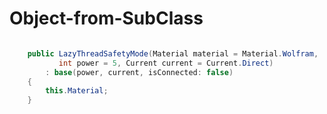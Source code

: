 ﻿

# Object-from-SubClass

````csharp

    public LazyThreadSafetyMode(Material material = Material.Wolfram,
           int power = 5, Current current = Current.Direct)
        : base(power, current, isConnected: false)
    {
        this.Material;
    }
````